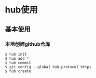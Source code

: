 # hub使用

## 基本使用

### 本地创建github仓库

```shell
$ hub init
$ hub add *
$ hub commit
$ git config --global hub.protocol https
$ hub create
```